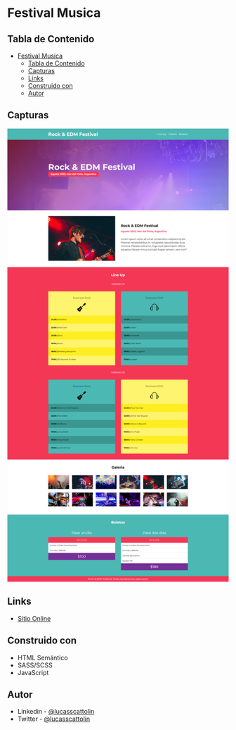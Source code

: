 # Festival Musica

## Tabla de Contenido

- [Festival Musica](#festival-musica)
  - [Tabla de Contenido](#tabla-de-contenido)
  - [Capturas](#capturas)
  - [Links](#links)
  - [Construido con](#construido-con)
  - [Autor](#autor)

## Capturas

<p align="center">
  <img src="src/img/final/Desktop.png" width="900">
</p>

## Links

- [Sitio Online](https://effortless-begonia-ce7c79.netlify.app/)

## Construido con

- HTML Semántico
- SASS/SCSS
- JavaScript

## Autor

- Linkedin - [@lucasscattolin](https://www.linkedin.com/in/lucas-scattolin/)
- Twitter - [@lucasscattolin](https://www.twitter.com/lucasscattolin)

